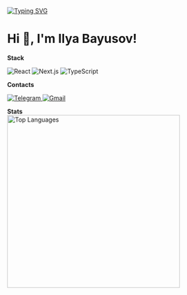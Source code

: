<html lang="en">
<head>
    <meta charset="UTF-8">
    <meta name="viewport" content="width=device-width, initial-scale=1.0">
    <link rel="stylesheet" href="styles.css">
</head>
<body>
    <div>
          <div class="header">
        <a href=""><img src="https://readme-typing-svg.herokuapp.com?font=Fira+Code&pause=1000&color=1DF72E&width=435&lines=Front-end+Developer" alt="Typing SVG" /></a>
        <br>
        <h1>Hi 👋, I'm Ilya Bayusov!</h1>
      </div>
      <strong align='center'>Stack</strong>
      <p>
        <img src="https://img.shields.io/badge/React-18-blue?logo=react" alt="React" />
        <img src="https://img.shields.io/badge/Next.js-14-black?logo=next.js" alt="Next.js" />
        <img src="https://img.shields.io/badge/TypeScript-blue?logo=typescript" alt="TypeScript" />
      </p>
      <strong align='center'>Contacts</strong>
      <p>
        <a href="https://t.me/g_usyara" target="_blank">
          <img src="https://img.shields.io/badge/telegram-%2326A5E4?style=for-the-badge" alt="Telegram" />
        </a>
         <a href="https://mail.google.com/mail/u/0/#inbox/FMfcgzQZTVrVbcsxLBvdMXMfrwzldXnG?compose=GTvVlcSDbSPfJLLzHmqcqjcfDRqswHGtGDHQmZGTfmRbjkNwvGrCTZxsRNZZvLPGnLBdNPdTWdJfh" target="_blank">
          <img src="https://img.shields.io/badge/Gmail-%23EA4335?style=for-the-badge" alt="Gmail" />
        </a>
      </p>
      <strong align='center'>Stats</strong>
      <div>
          <img 
              src="https://github-readme-stats.vercel.app/api/top-langs/?username=IlyaBayusov&layout=compact&theme=radical" 
              alt="Top Languages" 
              width="400"
          />
      </div>
    </div>
</body>
</html>
